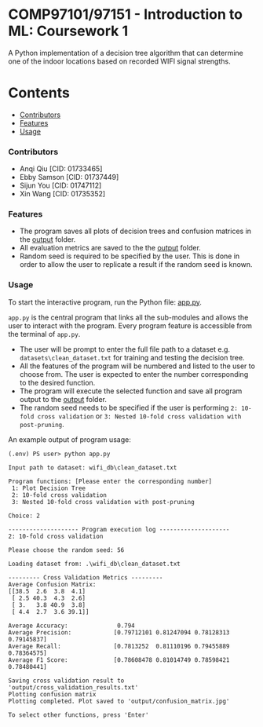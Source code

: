 # COMP97101/97151 - Introduction to ML: Coursework 1

A Python implementation of a decision tree algorithm that can determine one of the indoor locations based on recorded WIFI signal strengths.

Contents
========
 * [Contributors](#contributors)
 * [Features](#features)
 * [Usage](#usage)

### Contributors

- Anqi Qiu [CID: 01733465]
- Ebby Samson [CID: 01737449]
- Sijun You [CID: 01747112]
- Xin Wang [CID: 01735352]

### Features

- The program saves all plots of decision trees and confusion matrices in the [output](output) folder.
- All evaluation metrics are saved to the the [output](output) folder.
- Random seed is required to be specified by the user. This is done in order to allow the user to replicate a result if the random seed is known.

### Usage
To start the interactive program, run the Python file: [app.py](app.py). 

`app.py` is the central program that links all the sub-modules and allows the user to interact with the program. Every program feature is accessible from the terminal of `app.py`.

- The user will be prompt to enter the full file path to a dataset e.g. `datasets\clean_dataset.txt` for training and testing the decision tree.
- All the features of the program will be numbered and listed to the user to choose from. The user is expected to enter the number corresponding to the desired function.
- The program will execute the selected function and save all program output to the [output](output) folder. 
- The random seed needs to be specified if the user is performing `2: 10-fold cross validation` or `3: Nested 10-fold cross validation with post-pruning`.

An example output of program usage:
```
(.env) PS user> python app.py

Input path to dataset: wifi_db\clean_dataset.txt

Program functions: [Please enter the corresponding number]
 1: Plot Decision Tree
 2: 10-fold cross validation
 3: Nested 10-fold cross validation with post-pruning    

Choice: 2

-------------------- Program execution log --------------------
2: 10-fold cross validation

Please choose the random seed: 56

Loading dataset from: .\wifi_db\clean_dataset.txt

--------- Cross Validation Metrics ---------
Average Confusion Matrix:
[[38.5  2.6  3.8  4.1]   
 [ 2.5 40.3  4.3  2.6]   
 [ 3.   3.8 40.9  3.8]   
 [ 4.4  2.7  3.6 39.1]]

Average Accuracy:              0.794
Average Precision:            [0.79712101 0.81247094 0.78128313 0.79145837]
Average Recall:               [0.7813252  0.81110196 0.79455889 0.78364575]
Average F1 Score:             [0.78608478 0.81014749 0.78598421 0.78480441]

Saving cross validation result to 'output/cross_validation_results.txt'
Plotting confusion matrix
Plotting completed. Plot saved to 'output/confusion_matrix.jpg'

To select other functions, press 'Enter'
```


